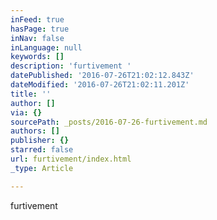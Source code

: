 ```yaml
---
inFeed: true
hasPage: true
inNav: false
inLanguage: null
keywords: []
description: 'furtivement '
datePublished: '2016-07-26T21:02:12.843Z'
dateModified: '2016-07-26T21:02:11.201Z'
title: ''
author: []
via: {}
sourcePath: _posts/2016-07-26-furtivement.md
authors: []
publisher: {}
starred: false
url: furtivement/index.html
_type: Article

---
```

furtivement